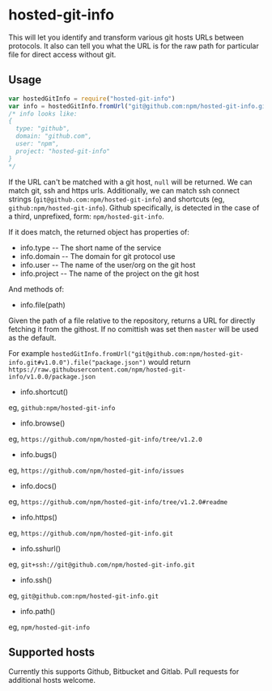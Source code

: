# hosted-git-info

This will let you identify and transform various git hosts URLs between
protocols.  It also can tell you what the URL is for the raw path for
particular file for direct access without git.












































































<extoc></extoc>

## Usage

```javascript
var hostedGitInfo = require("hosted-git-info")
var info = hostedGitInfo.fromUrl("git@github.com:npm/hosted-git-info.git")
/* info looks like:
{
  type: "github",
  domain: "github.com",
  user: "npm",
  project: "hosted-git-info"
}
*/
```

If the URL can't be matched with a git host, `null` will be returned.  We
can match git, ssh and https urls.  Additionally, we can match ssh connect
strings (`git@github.com:npm/hosted-git-info`) and shortcuts (eg,
`github:npm/hosted-git-info`).  Github specifically, is detected in the case
of a third, unprefixed, form: `npm/hosted-git-info`.

If it does match, the returned object has properties of:

* info.type -- The short name of the service
* info.domain -- The domain for git protocol use
* info.user -- The name of the user/org on the git host
* info.project -- The name of the project on the git host

And methods of:

* info.file(path)

Given the path of a file relative to the repository, returns a URL for
directly fetching it from the githost.  If no comittish was set then
`master` will be used as the default.

For example `hostedGitInfo.fromUrl("git@github.com:npm/hosted-git-info.git#v1.0.0").file("package.json")`
would return `https://raw.githubusercontent.com/npm/hosted-git-info/v1.0.0/package.json`

* info.shortcut()

eg, `github:npm/hosted-git-info`

* info.browse()

eg, `https://github.com/npm/hosted-git-info/tree/v1.2.0`

* info.bugs()

eg, `https://github.com/npm/hosted-git-info/issues`

* info.docs()

eg, `https://github.com/npm/hosted-git-info/tree/v1.2.0#readme`

* info.https()

eg, `https://github.com/npm/hosted-git-info.git`

* info.sshurl()

eg, `git+ssh://git@github.com/npm/hosted-git-info.git`

* info.ssh()

eg, `git@github.com:npm/hosted-git-info.git`

* info.path()

eg, `npm/hosted-git-info`

## Supported hosts

Currently this supports Github, Bitbucket and Gitlab. Pull requests for
additional hosts welcome.

